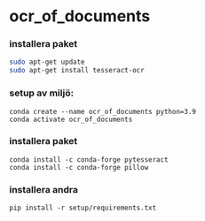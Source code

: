 # ocr_of_documents

### installera paket
```bash
sudo apt-get update
sudo apt-get install tesseract-ocr
```

### setup av miljö:
```
conda create --name ocr_of_documents python=3.9
conda activate ocr_of_documents
```
### installera paket
```
conda install -c conda-forge pytesseract
conda install -c conda-forge pillow
```

### installera andra
```
pip install -r setup/requirements.txt
```



